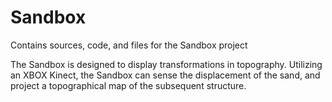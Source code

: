 # Sandbox
Contains sources, code, and files for the Sandbox project

The Sandbox is designed to display transformations in topography. Utilizing an XBOX Kinect, the Sandbox can sense the displacement of the sand, and project a topographical map of the subsequent structure.
